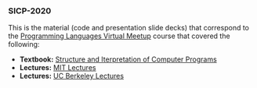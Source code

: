 ### SICP-2020

This is the material (code and presentation slide decks) that correspond to the [Programming Languages Virtual Meetup](https://www.meetup.com/Programming-Languages-Toronto-Meetup/) course that covered the following:

- **Textbook:** [Structure and Iterpretation of Computer Programs](https://web.mit.edu/alexmv/6.037/sicp.pdf)
- **Lectures:** [MIT Lectures](https://ocw.mit.edu/courses/electrical-engineering-and-computer-science/6-001-structure-and-interpretation-of-computer-programs-spring-2005/video-lectures/)
- **Lectures:** [UC Berkeley Lectures](https://www.youtube.com/playlist?list=PLhMnuBfGeCDNgVzLPxF9o5UNKG1b-LFY9)
